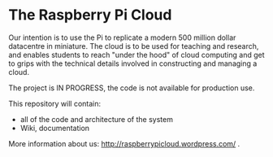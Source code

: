 The Raspberry Pi Cloud
======================

Our intention is to use the Pi to replicate a modern 500 million dollar
datacentre in miniature. The cloud is to be used for teaching and research, and
enables students to reach "under the hood" of cloud computing and get to grips
with the technical details involved in constructing and managing a cloud.

The project is IN PROGRESS, the code is not available for production use.

This repository will contain:
- all of the code and architecture of the system
- Wiki, documentation

More information about us: http://raspberrypicloud.wordpress.com/ .

